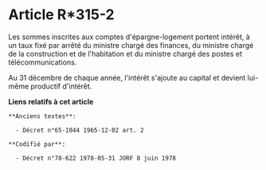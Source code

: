 # Article R*315-2

Les sommes inscrites aux comptes d'épargne-logement portent intérêt, à un taux fixé par arrêté du ministre chargé des
finances, du ministre chargé de la construction et de l'habitation et du ministre chargé des postes et télécommunications.

Au 31 décembre de chaque année, l'intérêt s'ajoute au capital et devient lui-même productif d'intérêt.

**Liens relatifs à cet article**

	**Anciens textes**:

	  - Décret n°65-1044 1965-12-02 art. 2

	**Codifié par**:

	  - Décret n°78-622 1978-05-31 JORF 8 juin 1978
